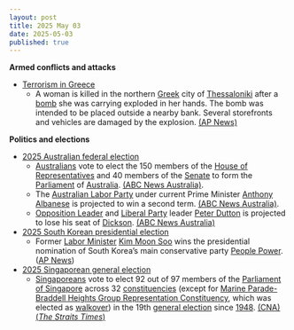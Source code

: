 ```yaml
---
layout: post
title: 2025 May 03
date: 2025-05-03
published: true
---
```



**Armed conflicts and attacks**

* [Terrorism in Greece](https://en.wikipedia.org/wiki/Terrorism_in_Greece "Terrorism in Greece")
  + A woman is killed in the northern [Greek](https://en.wikipedia.org/wiki/Greece "Greece") city of [Thessaloniki](https://en.wikipedia.org/wiki/Thessaloniki "Thessaloniki") after a [bomb](https://en.wikipedia.org/wiki/Improvised_explosive_device "Improvised explosive device") she was carrying exploded in her hands. The bomb was intended to be placed outside a nearby bank. Several storefronts and vehicles are damaged by the explosion. [(AP News)](https://apnews.com/article/thessaloniki-greece-bomb-explosion-4f7ff92f66cb2405e347f3b7e304a622)

**Politics and elections**

* [2025 Australian federal election](https://en.wikipedia.org/wiki/2025_Australian_federal_election "2025 Australian federal election")
  + [Australians](https://en.wikipedia.org/wiki/Australians "Australians") vote to elect the 150 members of the [House of Representatives](https://en.wikipedia.org/wiki/Australian_House_of_Representatives "Australian House of Representatives") and 40 members of the [Senate](https://en.wikipedia.org/wiki/Australian_Senate "Australian Senate") to form the [Parliament](https://en.wikipedia.org/wiki/Parliament_of_Australia "Parliament of Australia") of [Australia](https://en.wikipedia.org/wiki/Australia "Australia"). [(ABC News Australia)](https://www.abc.net.au/news/2025-05-03/federal-election-anthony-albanese-wins/105247712).
  + The [Australian Labor Party](https://en.wikipedia.org/wiki/Australian_Labor_Party "Australian Labor Party") under current Prime Minister [Anthony Albanese](https://en.wikipedia.org/wiki/Anthony_Albanese "Anthony Albanese") is projected to win a second term. [(ABC News Australia)](https://www.abc.net.au/news/2025-05-03/federal-election-night-2025-who-is-winning/105239714).
  + [Opposition Leader](https://en.wikipedia.org/wiki/Leader_of_the_Opposition_%28Australia%29 "Leader of the Opposition (Australia)") and [Liberal Party](https://en.wikipedia.org/wiki/Liberal_Party_of_Australia "Liberal Party of Australia") leader [Peter Dutton](https://en.wikipedia.org/wiki/Peter_Dutton "Peter Dutton") is projected to lose his seat of [Dickson](https://en.wikipedia.org/wiki/Division_of_Dickson "Division of Dickson"). [(ABC News Australia)](https://www.abc.net.au/news/2025-05-03/federal-election-night-2025-who-is-winning/105239714)
* [2025 South Korean presidential election](https://en.wikipedia.org/wiki/2025_South_Korean_presidential_election "2025 South Korean presidential election")
  + Former [Labor Minister](https://en.wikipedia.org/wiki/Ministry_of_Employment_and_Labor "Ministry of Employment and Labor") [Kim Moon Soo](https://en.wikipedia.org/wiki/Kim_Moon-soo_%28politician%29 "Kim Moon-soo (politician)") wins the presidential nomination of South Korea’s main conservative party [People Power](https://en.wikipedia.org/wiki/People_Power_Party_%28South_Korea%29 "People Power Party (South Korea)"). ([AP News](https://apnews.com/article/south-korea-election-conservative-party-nominated-kim-moon-503473489b9daeb3785ab3ff9d5dee8e))
* [2025 Singaporean general election](https://en.wikipedia.org/wiki/2025_Singaporean_general_election "2025 Singaporean general election")
  + [Singaporeans](https://en.wikipedia.org/wiki/Singaporeans "Singaporeans") vote to elect 92 out of 97 members of the [Parliament of Singapore](https://en.wikipedia.org/wiki/Parliament_of_Singapore "Parliament of Singapore") across 32 [constituencies](https://en.wikipedia.org/wiki/Constituencies_of_Singapore "Constituencies of Singapore") (except for [Marine Parade-Braddell Heights Group Representation Constituency](https://en.wikipedia.org/wiki/Marine_Parade-Braddell_Heights_Group_Representation_Constituency "Marine Parade-Braddell Heights Group Representation Constituency"), which was elected as [walkover](https://en.wikipedia.org/wiki/Walkover "Walkover")) in the 19th [general election](https://en.wikipedia.org/wiki/General_election "General election") since [1948](https://en.wikipedia.org/wiki/1948_Singaporean_general_election "1948 Singaporean general election"). [(CNA)](https://www.channelnewsasia.com/singapore/ge2025-polling-day-vote-general-election-5104111) [(*The Straits Times*)](https://www.straitstimes.com/singapore/politics/singaporeans-head-to-the-polls-in-pm-wongs-first-election-as-leader)
